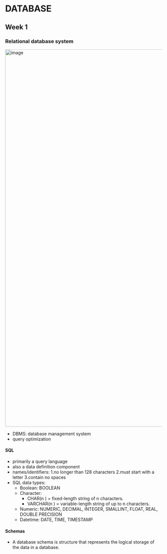 # DATABASE
## Week 1
### Relational database system
<img width="1213" alt="image" src="https://github.com/user-attachments/assets/9d8b2a0e-cee4-4163-9130-d84e26b13846">

- DBMS: database management system
- query optimization

#### SQL

- primarily a query language
- also a data definition component
- names/identifiers: 1.no longer than 128 characters 2.must start with a letter 3.contain no spaces
- SQL data types:
  - Boolean: BOOLEAN
  - Character: 
     - CHAR(n ) = fixed-length string of n  characters.
     - VARCHAR(n ) = variable-length string of up to n  characters.
  - Numeric: NUMERIC, DECIMAL, INTEGER, SMALLINT, FLOAT, REAL, DOUBLE PRECISION
  - Datetime: DATE, TIME, TIMESTAMP



#### Schemas

- A database schema is structure that represents the logical storage of the data in a database.
